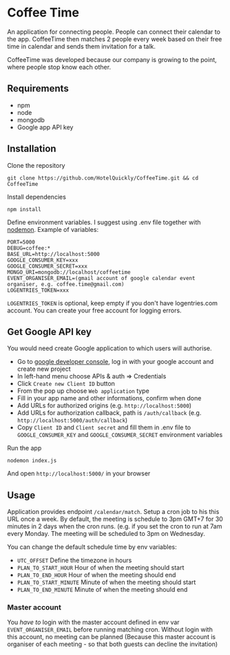 # Coffee Time

An application for connecting people. People can connect their calendar to the app. CoffeeTime then matches 2 people every week based on their free time in calendar and sends them invitation for a talk.

CoffeeTime was developed because our company is growing to the point, where people stop know each other.

## Requirements
* npm
* node
* mongodb
* Google app API key

## Installation
Clone the repository

```
git clone https://github.com/HotelQuickly/CoffeeTime.git && cd CoffeeTime
```
Install dependencies

```
npm install
```
Define environment variables. I suggest using .env file together with [nodemon](https://github.com/remy/nodemon). Example of variables:

```
PORT=5000 
DEBUG=coffee:* 
BASE_URL=http://localhost:5000 
GOOGLE_CONSUMER_KEY=xxx 
GOOGLE_CONSUMER_SECRET=xxx 
MONGO_URI=mongodb://localhost/coffeetime 
EVENT_ORGANISER_EMAIL=(gmail account of google calendar event organiser, e.g. coffee.time@gmail.com)
LOGENTRIES_TOKEN=xxx 
```

`LOGENTRIES_TOKEN` is optional, keep empty if you don't have logentries.com account. You can create your free account for logging errors.

## Get Google API key
You would need create Google application to which users will authorise.

* Go to [google developer console](https://console.developers.google.com/project/), log in with your google account and create new project
* In left-hand menu choose APIs & auth => Credentials
* Click `Create new Client ID` button
* From the pop up choose `Web application` type
* Fill in your app name and other informations, confirm when done
* Add URLs for authorized origins (e.g. `http://localhost:5000`)
* Add URLs for authorization callback, path is `/auth/callback` (e.g. `http://localhost:5000/auth/callback`)
* Copy `Client ID` and `Client secret` and fill them in .env file to `GOOGLE_CONSUMER_KEY` and `GOOGLE_CONSUMER_SECRET` environment variables

Run the app

```
nodemon index.js
```
And open `http://localhost:5000/` in your browser

## Usage

Application provides endpoint `/calendar/match`. Setup a cron job to his this URL once a week.
By default, the meeting is schedule to 3pm GMT+7 for 30 minutes in 2 days when the cron runs. (e.g. if you set the cron to run at 7am every Monday. The meeting will be scheduled to 3pm on Wednesday.

You can change the default schedule time by env variables:

- `UTC_OFFSET` Define the timezone in hours
- `PLAN_TO_START_HOUR` Hour of when the meeting should start
- `PLAN_TO_END_HOUR` Hour of when the meeting should end
- `PLAN_TO_START_MINUTE` Minute of when the meeting should start
- `PLAN_TO_END_MINUTE` Minute of when the meeting should end

### Master account

You *have to* login with the master account defined in env var `EVENT_ORGANISER_EMAIL` before running matching cron.
Without login with this account, no meeting can be planned (Because this master account is organiser of each meeting - so that both guests can decline the invitation)